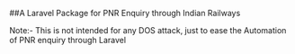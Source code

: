 ##A Laravel Package for PNR Enquiry through Indian Railways

Note:- This is not intended for any DOS attack, just to ease the Automation of PNR enquiry through Laravel
